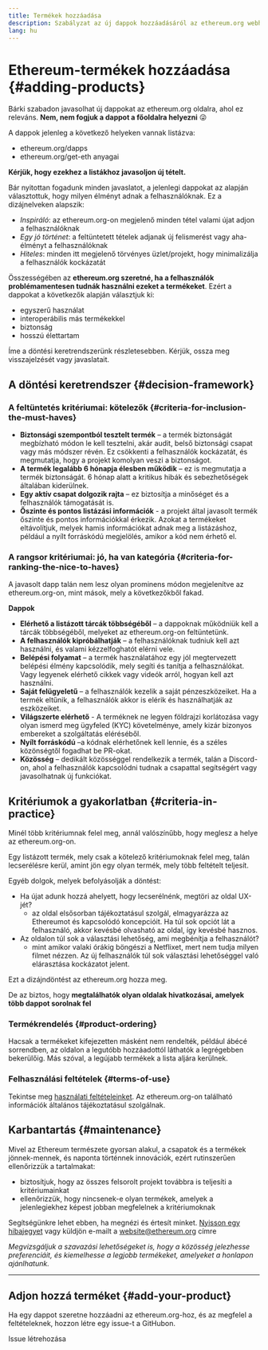 ```yaml
---
title: Termékek hozzáadása
description: Szabályzat az új dappok hozzáadásáról az ethereum.org webhelyhez
lang: hu
---
```


# Ethereum-termékek hozzáadása {#adding-products}

Bárki szabadon javasolhat új dappokat az ethereum.org oldalra, ahol ez releváns. **Nem, nem fogjuk a dappot a főoldalra helyezni** 😜

A dappok jelenleg a következő helyeken vannak listázva:

- ethereum.org/dapps
- ethereum.org/get-eth anyagai

**Kérjük, hogy ezekhez a listákhoz javasoljon új tételt.**

Bár nyitottan fogadunk minden javaslatot, a jelenlegi dappokat az alapján választottuk, hogy milyen élményt adnak a felhasználóknak. Ez a dizájnelveken alapszik:

- _Inspiráló_: az ethereum.org-on megjelenő minden tétel valami újat adjon a felhasználóknak
- _Egy jó történet_: a feltüntetett tételek adjanak új felismerést vagy aha-élményt a felhasználóknak
- _Hiteles_: minden itt megjelenő törvényes üzlet/projekt, hogy minimalizálja a felhasználók kockázatát

Összességében az **ethereum.org szeretné, ha a felhasználók problémamentesen tudnák használni ezeket a termékeket**. Ezért a dappokat a következők alapján választjuk ki:

- egyszerű használat
- interoperábilis más termékekkel
- biztonság
- hosszú élettartam

Íme a döntési keretrendszerünk részletesebben. Kérjük, ossza meg visszajelzését vagy javaslatait.

## A döntési keretrendszer {#decision-framework}

### A feltüntetés kritériumai: kötelezők {#criteria-for-inclusion-the-must-haves}

- **Biztonsági szempontból tesztelt termék** – a termék biztonságát megbízható módon le kell tesztelni, akár audit, belső biztonsági csapat vagy más módszer révén. Ez csökkenti a felhasználók kockázatát, és megmutatja, hogy a projekt komolyan veszi a biztonságot.
- **A termék legalább 6 hónapja élesben működik** – ez is megmutatja a termék biztonságát. 6 hónap alatt a kritikus hibák és sebezhetőségek általában kiderülnek.
- **Egy aktív csapat dolgozik rajta** – ez biztosítja a minőséget és a felhasználók támogatását is.
- **Őszinte és pontos listázási információk** - a projekt által javasolt termék őszinte és pontos információkkal érkezik. Azokat a termékeket eltávolítjuk, melyek hamis információkat adnak meg a listázáshoz, például a nyílt forráskódú megjelölés, amikor a kód nem érhető el.

### A rangsor kritériumai: jó, ha van kategória {#criteria-for-ranking-the-nice-to-haves}

A javasolt dapp talán nem lesz olyan prominens módon megjelenítve az ethereum.org-on, mint mások, mely a következőkből fakad.

**Dappok**

- **Elérhető a listázott tárcák többségéből** – a dappoknak működniük kell a tárcák többségéből, melyeket az ethereum.org-on feltüntetünk.
- **A felhasználók kipróbálhatják** – a felhasználóknak tudniuk kell azt használni, és valami kézzelfoghatót elérni vele.
- **Belépési folyamat** – a termék használatához egy jól megtervezett belépési élmény kapcsolódik, mely segíti és tanítja a felhasználókat. Vagy legyenek elérhető cikkek vagy videók arról, hogyan kell azt használni.
- **Saját felügyeletű** – a felhasználók kezelik a saját pénzeszközeiket. Ha a termék eltűnik, a felhasználók akkor is elérik és használhatják az eszközeiket.
- **Világszerte elérhető** - A terméknek ne legyen földrajzi korlátozása vagy olyan ismerd meg ügyfeled (KYC) követelménye, amely kizár bizonyos embereket a szolgáltatás eléréséből.
- **Nyílt forráskódú** –a kódnak elérhetőnek kell lennie, és a széles közönségtől fogadhat be PR-okat.
- **Közösség** – dedikált közösséggel rendelkezik a termék, talán a Discord-on, ahol a felhasználók kapcsolódni tudnak a csapattal segítségért vagy javasolhatnak új funkciókat.

## Kritériumok a gyakorlatban {#criteria-in-practice}

Minél több kritériumnak felel meg, annál valószínűbb, hogy meglesz a helye az ethereum.org-on.

Egy listázott termék, mely csak a kötelező kritériumoknak felel meg, talán lecserélésre kerül, amint jön egy olyan termék, mely több feltételt teljesít.

Egyéb dolgok, melyek befolyásolják a döntést:

- Ha újat adunk hozzá ahelyett, hogy lecserélnénk, megtöri az oldal UX-jét?
  - az oldal elsősorban tájékoztatásul szolgál, elmagyarázza az Ethereumot és kapcsolódó koncepcióit. Ha túl sok opciót lát a felhasználó, akkor kevésbé olvasható az oldal, így kevésbé hasznos.
- Az oldalon túl sok a választási lehetőség, ami megbénítja a felhasználót?
  - mint amikor valaki órákig böngészi a Netflixet, mert nem tudja milyen filmet nézzen. Az új felhasználók túl sok választási lehetőséggel való elárasztása kockázatot jelent.

Ezt a dizájndöntést az ethereum.org hozza meg.

De az biztos, hogy **megtalálhatók olyan oldalak hivatkozásai, amelyek több dappot sorolnak fel**

### Termékrendelés {#product-ordering}

Hacsak a termékeket kifejezetten másként nem rendelték, például ábécé sorrendben, az oldalon a legutóbb hozzáadottól láthatók a legrégebben bekerülőig. Más szóval, a legújabb termékek a lista aljára kerülnek.

### Felhasználási feltételek {#terms-of-use}

Tekintse meg [használati feltételeinket](/terms-of-use/). Az ethereum.org-on található információk általános tájékoztatásul szolgálnak.

## Karbantartás {#maintenance}

Mivel az Ethereum természete gyorsan alakul, a csapatok és a termékek jönnek-mennek, és naponta történnek innovációk, ezért rutinszerűen ellenőrizzük a tartalmakat:

- biztosítjuk, hogy az összes felsorolt projekt továbbra is teljesíti a kritériumainkat
- ellenőrizzük, hogy nincsenek-e olyan termékek, amelyek a jelenlegiekhez képest jobban megfelelnek a kritériumoknak

Segítségünkre lehet ebben, ha megnézi és értesít minket. [Nyisson egy hibajegyet](https://github.com/ethereum/ethereum-org-website/issues/new?assignees=&labels=Type%3A+Feature&template=feature_request.yaml&title=) vagy küldjön e-mailt a [website@ethereum.org](mailto:website@ethereum.org) címre

_Megvizsgáljuk a szavazási lehetőségeket is, hogy a közösség jelezhesse preferenciáit, és kiemelhesse a legjobb termékeket, amelyeket a honlapon ajánlhatunk._

---

## Adjon hozzá terméket {#add-your-product}

Ha egy dappot szeretne hozzáadni az ethereum.org-hoz, és az megfelel a feltételeknek, hozzon létre egy issue-t a GitHubon.

<ButtonLink href="https://github.com/ethereum/ethereum-org-website/issues/new?assignees=&labels=feature+%3Asparkles%3A%2Ccontent+%3Afountain_pen%3A&template=suggest_dapp.yaml">
  Issue létrehozása
</ButtonLink>
